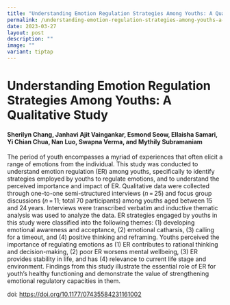 ```yaml
---
title: "Understanding Emotion Regulation Strategies Among Youths: A Qualitative Study"
permalink: /understanding-emotion-regulation-strategies-among-youths-a-qualitative-study/
date: 2023-03-27
layout: post
description: ""
image: ""
variant: tiptap
---
```

<h1><strong>Understanding Emotion Regulation Strategies Among Youths: A Qualitative Study</strong></h1>
<h4>Sherilyn Chang, Janhavi Ajit Vaingankar, Esmond Seow, Ellaisha Samari, Yi Chian Chua, Nan Luo, Swapna Verma, and Mythily Subramaniam</h4>
<p>The period of youth encompasses a myriad of experiences that often elicit
a range of emotions from the individual. This study was conducted to understand
emotion regulation (ER) among youths, specifically to identify strategies
employed by youths to regulate emotions, and to understand the perceived
importance and impact of ER. Qualitative data were collected through one-to-one
semi-structured interviews (<em>n</em> = 25) and focus group discussions
(<em>n</em> = 11; total 70 participants) among youths aged between 15 and
24 years. Interviews were transcribed verbatim and inductive thematic analysis
was used to analyze the data. ER strategies engaged by youths in this study
were classified into the following themes: (1) developing emotional awareness
and acceptance, (2) emotional catharsis, (3) calling for a timeout, and
(4) positive thinking and reframing. Youths perceived the importance of
regulating emotions as (1) ER contributes to rational thinking and decision-making,
(2) poor ER worsens mental wellbeing, (3) ER provides stability in life,
and has (4) relevance to current life stage and environment. Findings from
this study illustrate the essential role of ER for youth’s healthy functioning
and demonstrate the value of strengthening emotional regulatory capacities
in them.</p>
<p></p>
<p>doi: <a href="https://doi.org/10.1177/07435584231161002" rel="noopener nofollow" target="_blank">https://doi.org/10.1177/07435584231161002 </a>
<br>
</p>